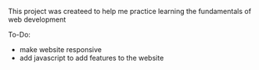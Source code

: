 This project was createed to help me practice learning the fundamentals of web development

To-Do:
- make website responsive
- add javascript to add features to the website
